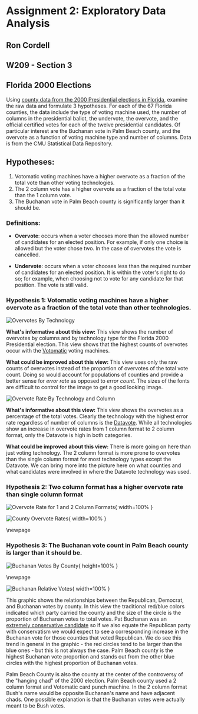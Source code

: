 # Assignment 2: Exploratory Data Analysis

## Ron Cordell

## W209 - Section 3

## Florida 2000 Elections

Using [county data from the 2000 Presidential elections in Florida](https://www.dropbox.com/s/1arzn0nup8jua6t/fl2000clean.csv?dl=0), examine the raw data and formulate 3 hypotheses. For each of the 67 Florida counties, the data include the type of voting machine used, the number of columns in the presidential ballot, the undervote, the overvote, and the official certified votes for each of the twelve presidential candidates. Of particular interest are the Buchanan vote in Palm Beach county, and the overvote as a function of voting machine type and number of columns. Data is from the CMU Statistical Data Repository.

## Hypotheses:

1. Votomatic voting machines have a higher overvote as a fraction of the total vote than other voting technologies.
2. The 2 column vote has a higher overvote as a fraction of the total vote than the 1 column vote.
3. The Buchanan vote in Palm Beach county is significantly larger than it should be.

### Definitions:

- **Overvote**: occurs when a voter chooses more than the allowed number of candidates for an elected position. For example, if only one choice is allowed but the voter chose two. In the case of overvotes the vote is cancelled. 

- **Undervote**: occurs when a voter chooses less than the required number of candidates for an elected position. It is within the voter's right to do so; for example, when choosing not to vote for any candidate for that position. The vote is still valid.

### Hypothesis 1: Votomatic voting machines have a higher overvote as a fraction of the total vote than other technologies.

![Overvotes By Technology](https://raw.githubusercontent.com/rocket-ron/MIDS-W209/master/assignment2/OvervoteByTechByColumn.png "Overvotes By Technology and Columns")

**What's informative about this view:** This view shows the number of overvotes by columns and by technology type for the Florida 2000 Presidential election. This view shows that the highest counts of overvotes occur with the [Votomatic](http://americanhistory.si.edu/vote/resources_votomatic.html) voting machines.

**What could be improved about this view:** This view uses only the raw counts of overvotes instead of the proportion of overvotes of the total vote count. Doing so would account for populations of counties and provide a better sense for *error rate* as opposed to *error count*. The sizes of the fonts are difficult to control for the image to get a good looking image.

![Overvote Rate By Technology and Column](https://raw.githubusercontent.com/rocket-ron/MIDS-W209/master/assignment2/OvervoteRate.png)

**What's informative about this view:** This view shows the overvotes as a percentage of the total votes. Clearly the technology with the highest error rate regardless of number of columns is the [Datavote](http://americanhistory.si.edu/vote/resources_datavote.html). While all technologies show an increase in overvote rates from 1 column format to 2 column format, only the Datavote is high in both categories.

**What could be improved about this view:** There is more going on here than just voting technology. The 2 column format is more prone to overvotes than the single column format for most technology types except the Datavote. We can bring more into the picture here on what counties and what candidates were involved in where the Datavote technology was used.


### Hypothesis 2: Two column format has a higher overvote rate than single column format

![Overvote Rate for 1 and 2 Column Formats](https://raw.githubusercontent.com/rocket-ron/MIDS-W209/master/assignment2/OvervotesByCol.png){ width=100% }

![County Overvote Rates](https://raw.githubusercontent.com/rocket-ron/MIDS-W209/master/assignment2/CountyOvervoteRateByTechCol.png){ width=100% }

\newpage
### Hypothesis 3: The Buchanan vote count in Palm Beach county is larger than it should be.
![Buchanan Votes By County](https://raw.githubusercontent.com/rocket-ron/MIDS-W209/master/assignment2/BuchananCounts.png){ height=100% }

\newpage

![Buchanan Relative Votes](https://raw.githubusercontent.com/rocket-ron/MIDS-W209/master/assignment2/BuchananDemRepub.png){ width=100% }

This graphic shows the relationships between the Republican, Democrat, and Buchanan votes by county. In this view the traditional red/blue colors indicated which party carried the county and the size of the circle is the proportion of Buchanan votes to total votes. Pat Buchanan was an [extremely conservative candidate](https://en.wikipedia.org/wiki/Pat_Buchanan_presidential_campaign,_2000) so if we also equate the Republican party with conservatism we would expect to see a corresponding increase in the Buchanan vote for those counties that voted Republican. We do see this trend in general in the graphic - the red circles tend to be larger than the blue ones - but this is not always the case. Palm Beach county is the highest Buchanan vote proportion and stands out from the other blue circles with the highest proportion of Buchanan votes.

Palm Beach County is also the county at the center of the controversy of the "hanging chad" of the 2000 election. Palm Beach county used a 2 column format and Votomatic card punch machine. In the 2 column format Bush's name would be opposite Buchanan's name and have adjacent chads. One possible explanation is that the Buchanan votes were actually meant to be Bush votes.
